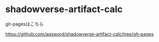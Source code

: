 # shadowverse-artifact-calc

git-pagesはこちら

https://github.com/aqsword/shadowverse-artifact-calc/tree/gh-pages

